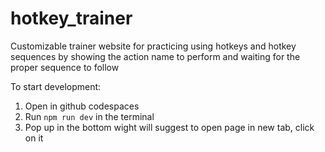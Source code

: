 # hotkey_trainer
Customizable trainer website for practicing using hotkeys and hotkey sequences by showing the action name to perform and waiting for the proper sequence to follow

To start development:
1. Open in github codespaces
2. Run `npm run dev` in the terminal
3. Pop up in the bottom wight will suggest to open page in new tab, click on it